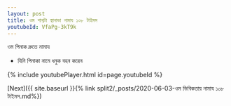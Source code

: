 ```yaml
---
layout: post
title: ওম শাশ্বটা স্থানাভা নামায ১০৮ টাইমস
youtubeId: VfaPg-3kT9k
---
```

 
 
 ওম পিনাক দ্রুতে নামায  
 
 -  যিনি পিনাকা নামে ধনুক বহন করেন 
 
  
 
  
 
 
 
 
 
 


{% include youtubePlayer.html id=page.youtubeId %}
 
[Next]({{ site.baseurl }}{% link  split2/_posts/2020-06-03-ওম ভিবিকতায় নামায ১০৮ টাইমস.md%})
 
